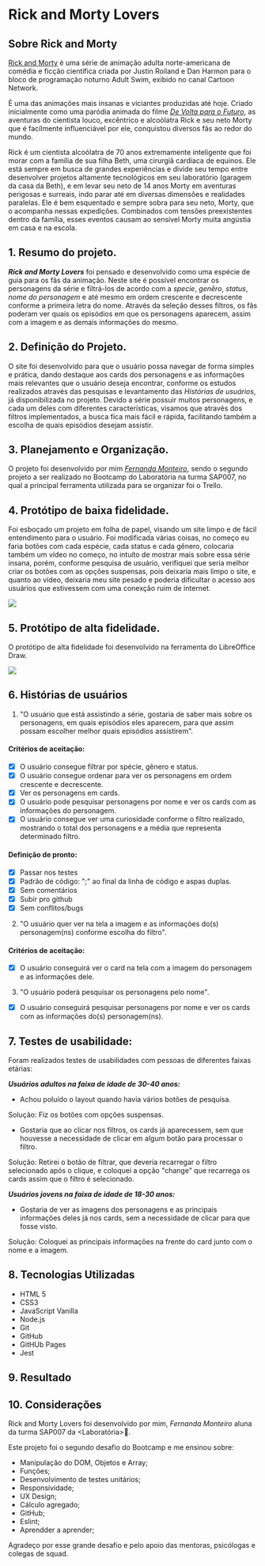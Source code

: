 # Rick and Morty Lovers

## Sobre Rick and Morty

[Rick and Morty](https://pt.wikipedia.org/wiki/Rick_and_Morty) é uma série de animação adulta norte-americana de comédia e ficção científica criada por Justin Roiland e Dan Harmon para o bloco de programação noturno Adult Swim, exibido no canal Cartoon Network.

É uma das animações mais insanas e viciantes produzidas até hoje. Criado inicialmente como uma paródia animada do filme [_De Volta para o Futuro_](https://pt.wikipedia.org/wiki/Back_to_the_Future), as aventuras do cientista louco, excêntrico e alcoólatra Rick e seu neto Morty que é facílmente influenciável por ele, conquistou diversos fãs ao redor do mundo.

Rick é um cientista alcoólatra de 70 anos extremamente inteligente que foi morar com a família de sua filha Beth, uma cirurgiã cardíaca de equinos. Ele está sempre em busca de grandes experiências e divide seu tempo entre desenvolver projetos altamente tecnológicos em seu laboratório (garagem da casa da Beth), e em levar seu neto de 14 anos Morty em aventuras perigosas e surreais, indo parar até em diversas dimensões e realidades paralelas. Ele é bem esquentado e sempre sobra para seu neto, Morty, que o acompanha nessas expedições. Combinados com tensões preexistentes dentro da família, esses eventos causam ao sensível Morty muita angústia em casa e na escola.

## 1. Resumo do projeto.

**_Rick and Morty Lovers_** foi pensado e desenvolvido como uma espécie de guia para os fãs da animação. Neste site é possível encontrar os personagens da série e filtrá-los de acordo com a _specie_, _genêro_, _status_, _nome do personagem_ e até mesmo em ordem crescente e decrescente conforme a primeira letra do nome. Através da seleção desses filtros, os fãs poderam ver quais os episódios em que os personagens aparecem, assim com a imagem e as demais informações do mesmo.

## 2. Definição do Projeto.

O site foi desenvolvido para que o usuário possa navegar de forma simples e prática, dando destaque aos cards dos personagens e as informações mais relevantes que o usuário deseja encontrar, conforme os estudos realizados através das pesquisas e levantamento das _Histórias de usuários_, já disponibilizada no projeto. Devido a série possuir muitos personagens, e cada um deles com diferentes características, visamos que através dos filtros implementados, a busca fica mais fácil e rápida, facilitando também a escolha de quais episódios desejam assistir.

## 3. Planejamento e Organização.

O projeto foi desenvolvido por mim [_Fernanda Monteiro_](https://github.com/Fe-Monteiro), sendo o segundo projeto a ser realizado no Bootcamp do Laboratória na turma SAP007, no qual a principal ferramenta utilizada para se organizar foi o Trello.

## 4. Protótipo de baixa fidelidade.

Foi esboçado um projeto em folha de papel, visando um site limpo e de fácil entendimento para o usuário. Foi modificada várias coisas, no começo eu faria botões com cada espécie, cada status e cada gẽnero, colocaria também um vídeo no começo, no intuíto de mostrar mais sobre essa série insana, porém, conforme pesquisa de usuário, verifiquei que seria melhor criar os botões com as opções suspensas, pois deixaria mais limpo o site, e quanto ao vídeo, deixaria meu site pesado e poderia dificultar o acesso aos usuários que estivessem com uma conexção ruim de internet.

<img src="readme.img/protótipoBaixa.jpg">

## 5. Protótipo de alta fidelidade.

O protótipo de alta fidelidade foi desenvolvido na ferramenta do LibreOffice Draw.

<img src="readme.img/protótipoFidelizado.png">

## 6. Histórias de usuários

1. "O usuário que está assistindo a série, gostaria de saber mais sobre os personagens, em quais episódios eles aparecem, para que assim possam escolher melhor quais episódios assistirem".

#### Critérios de aceitação:
- [x] O usuário consegue filtrar por spécie, gênero e status.
- [x] O usuário consegue ordenar para ver os personagens em ordem crescente e decrescente.
- [x] Ver os personagens em cards.
- [x] O usuário pode pesquisar personagens por nome e ver os cards com as informações do personagem.
- [x] O usuário consegue ver uma curiosidade conforme o filtro realizado, mostrando o total dos personagens e a média que representa determinado filtro.

#### Definição de pronto:

- [x] Passar nos testes
- [x] Padrão de código: ";" ao final da linha de código e aspas duplas.
- [x] Sem comentários
- [x] Subir pro github
- [x] Sem conflitos/bugs

2. "O usuário quer ver na tela a imagem e as informações do(s) personagem(ns) conforme escolha do filtro".

#### Critérios de aceitação:
- [x] O usuário conseguirá ver o card na tela com a imagem do personagem e as informações dele.

3. "O usuário poderá pesquisar os personagens pelo nome".
- [x] O usuário conseguirá pesquisar personagens por nome e ver os cards com as informações do(s) personagem(ns).

## 7. Testes de usabilidade:
Foram realizados testes de usabilidades com pessoas de diferentes faixas etárias:

***Usuários adultos na faixa de idade de 30-40 anos:***
- Achou poluído o layout quando havia vários botões de pesquisa.

Solução: Fiz os botões com opções suspensas.

- Gostaria que ao clicar nos filtros, os cards já aparecessem, sem que houvesse a necessidade de clicar em algum botão para processar o filtro.

Solução: Retirei o botão de filtrar, que deveria recarregar o filtro selecionado após o clique, e coloquei a opção "change" que recarrega os cards assim que o filtro é selecionado.

***Usuários jovens na faixa de idade de 18-30 anos:***
- Gostaria de ver as imagens dos personagens e as principais informações deles já nos cards, sem a necessidade de clicar para que fosse visto.

Solução: Coloquei as principais informações na frente do card junto com o nome e a imagem.

## 8. Tecnologias Utilizadas
- HTML 5
- CSS3
- JavaScript Vanilla
- Node.js
- Git
- GitHub
- GitHUb Pages
- Jest

## 9. Resultado

## 10. Considerações

Rick and Morty Lovers foi desenvolvido por mim, _Fernanda Monteiro_ aluna da turma SAP007 da <Laboratória>&#128155;.

Este projeto foi o segundo desafio do Bootcamp e me ensinou sobre:
- Manipulação do DOM, Objetos e Array;
- Funções;
- Desenvolvimento de testes unitários;
- Responsividade;
- UX Design;
- Cálculo agregado;
- GitHub;
- Eslint;
- Aprendder a aprender;

Agradeço por esse grande desafio e pelo apoio das mentoras, psicólogas e colegas de squad.
